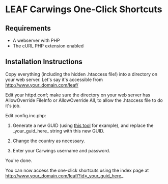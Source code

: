 LEAF Carwings One-Click Shortcuts
=================================

Requirements
------------
* A webserver with PHP
* The cURL PHP extension enabled

Installation Instructions
-------------------------
Copy everything (including the hidden .htaccess file!) into a directory on your web server.
Let's say it's accessible from http://www.your_domain.com/leaf/

Edit your httpd.conf; make sure the directory on your web server has AllowOverride FileInfo or AllowOverride All, to allow the .htaccess file to do it's job.

Edit config.inc.php:

1. Generate a new GUID (using [this tool]() for example), and replace the \_your\_guid\_here\_ string with this new GUID.

2. Change the country as necessary.

3. Enter your Carwings username and password.

You're done.

You can now access the one-click shortcuts using the index page at http://www.your_domain.com/leaf/?id=_your_guid_here_
